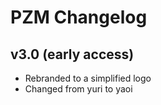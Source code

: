 # PZM Changelog
## v3.0 (early access)

* Rebranded to a simplified logo
* Changed from yuri to yaoi
